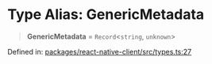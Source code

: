 # Type Alias: GenericMetadata

> **GenericMetadata** = `Record`\<`string`, `unknown`\>

Defined in: [packages/react-native-client/src/types.ts:27](https://github.com/fishjam-cloud/mobile-client-sdk/blob/76d05a6e62b137b02043a8a00ca762ff218a64b5/packages/react-native-client/src/types.ts#L27)
